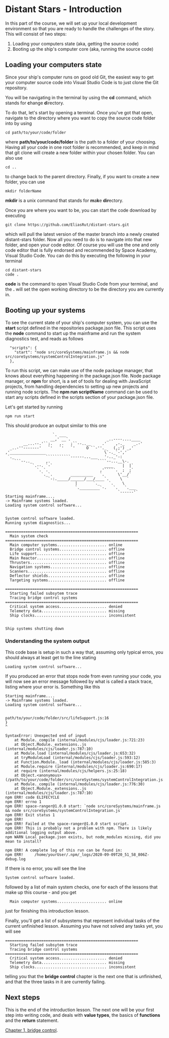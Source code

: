 # Distant Stars - Introduction
In this part of the course, we will set up your local development environment so that you are ready
to handle the challenges of the story. This will consist of two steps:

1. Loading your computers state (aka, getting the source code)
2. Booting up the ship's computer core (aka, running the source code)

## Loading your computers state
Since your ship's computer runs on good old Git, the easiest way to get your computer source code
into Visual Studio Code is to just clone the Git repository. 

You will be navigating in the terminal by using the **cd** command, which stands for
**c**hange **d**irectory.

To do that, let's start by opening a terminal. Once you've got that open, navigate to the directory
where you want to copy the source code folder into by using
```
cd path/to/your/code/folder
```
where **path/to/your/code/folder** is the path to a folder of your choosing. Having all your code in
one root folder is recommended, and keep in mind that git clone will create a new folder within
your chosen folder.
You can also use
```
cd ..
```
to change back to the parent directory. Finally, if you want to create a new folder, you can use
```
mkdir folderName
```
**mkdir** is a unix command that stands for **m**a**k**e **dir**ectory.

Once you are where you want to be, you can start the code download by executing
```
git clone https://github.com/EliasRut/distant-stars.git
```
which will pull the latest version of the master branch into a newly created distant-stars folder.
Now all you need to do is to navigate into that new folder, and open your code editor. Of course you
will use the one and only code editor that is fully endorsed and recommended by Space Academy, 
Visual Studio Code. You can do this by executing the following in your terminal
```
cd distant-stars
code .
```
**code** is the command to open Visual Studio Code from your terminal, and the **.** will set the
open working directory to be the directory you are currently in.

## Booting up your systems
To see the current state of your ship's computer system, you can use the **start** script 
defined in the repositories package.json file. This script uses the **node** command to start up
the mainframe and run the system diagnostics test, and reads as follows
```
  "scripts": {
    "start": "node src/coreSystems/mainframe.js && node src/coreSystems/systemControlIntegration.js"
  },
```

To run this script, we can make use of the node package manager, that knows about everything 
happening in the package.json file. Node package manager, or **npm** for short, is a set of tools
for dealing with JavaScript projects, from handling dependencies to setting up new projects and
running node scripts. The **npm run scriptName** command can be used to start any scripts defined
in the scripts section of your package.json file.

Let's get started by running
```
npm run start
```

This should produce an output similar to this one
```
                     `. ___
                    __,' __`.                _..----....____
        __...--.'``;.   ,.   ;``--..__     .'    ,-._    _.-'
  _..-''-------'   `'   `'   `'     O ``-''._   (,;') _,'
,'________________                          \`-._`-','
 `._              ```````````------...___   '-.._'-:
    ```--.._      ,.                     ````--...__\-.
            `.--. `-`                       ____    |  |`
              `. `.                       ,'`````.  ;  ;`
                `._`.        __________   `.      \'__/`
                   `-:._____/______/___/____`.     \  `
                               |       `._    `.    \
                               `._________`-.   `.   `.___
                                                  `------'`
Starting mainframe....
-> Mainframe systems loaded.
Loading system control software...


System control software loaded.
Running system diagnostics...

===========================================================
  Main system check
===========================================================
  Main computer systems...................... online
  Bridge control systems..................... offline
  Life support............................... offline
  Main Reactor............................... offline
  Thrusters.................................. offline
  Navigation systems......................... offline
  Scanners................................... offline
  Deflector shields.......................... offline
  Targeting systems.......................... offline

===========================================================
  Starting failed subsytem trace
  Tracing bridge control systems
===========================================================
  Critical system access..................... denied
  Telemetry data............................. missing
  Ship clocks................................ inconsistent


Ship systems shutting down
```
### Understanding the system output
This code base is setup in such a way that, assuming only typical erros, you should always at least
get to the line stating
```
Loading system control software...
```
If you produced an error that stops node from even running your code, you will now see an error
message followed by what is called a stack trace, listing where your error is. Something like this
```
Starting mainframe....
-> Mainframe systems loaded.
Loading system control software...


path/to/your/code/folder/src/lifeSupport.js:16
}
^

SyntaxError: Unexpected end of input
    at Module._compile (internal/modules/cjs/loader.js:721:23)
    at Object.Module._extensions..js (internal/modules/cjs/loader.js:787:10)
    at Module.load (internal/modules/cjs/loader.js:653:32)
    at tryModuleLoad (internal/modules/cjs/loader.js:593:12)
    at Function.Module._load (internal/modules/cjs/loader.js:585:3)
    at Module.require (internal/modules/cjs/loader.js:690:17)
    at require (internal/modules/cjs/helpers.js:25:18)
    at Object.<anonymous> (/path/to/your/code/folder/src/coreSystems/systemControlIntegration.js:2:85)
    at Module._compile (internal/modules/cjs/loader.js:776:30)
    at Object.Module._extensions..js (internal/modules/cjs/loader.js:787:10)
npm ERR! code ELIFECYCLE
npm ERR! errno 1
npm ERR! space-ranger@1.0.0 start: `node src/coreSystems/mainframe.js && node src/coreSystems/systemControlIntegration.js`
npm ERR! Exit status 1
npm ERR! 
npm ERR! Failed at the space-ranger@1.0.0 start script.
npm ERR! This is probably not a problem with npm. There is likely additional logging output above.
npm WARN Local package.json exists, but node_modules missing, did you mean to install?

npm ERR! A complete log of this run can be found in:
npm ERR!     /home/yourUser/.npm/_logs/2020-09-09T20_51_58_806Z-debug.log
```

If there is no error, you will see the line 
```
System control software loaded.
```
followed by a list of main system checks, one for each of the lessons that make up this
course - and you get
```
  Main computer systems...................... online
```
just for finishing this introduction lesson.

Finally, you'll get a list of subsystems that represent individual tasks of the current unfinished
lesson. Assuming you have not solved any tasks yet, you will see
```
===========================================================
  Starting failed subsytem trace
  Tracing bridge control systems
===========================================================
  Critical system access..................... denied
  Telemetry data............................. missing
  Ship clocks................................ inconsistent
```

telling you that the **bridge control** chapter is the next one that is unfinished, and that the
three tasks in it are currently failing.

## Next steps
This is the end of the introduction lesson. The next one will be your first step into writing code,
and deals with **value types**, the basics of **functions** and the **return** statement.

[Chapter 1, bridge control](BRIDGE_CONTROL "Chapter 1 - Bridge Control").